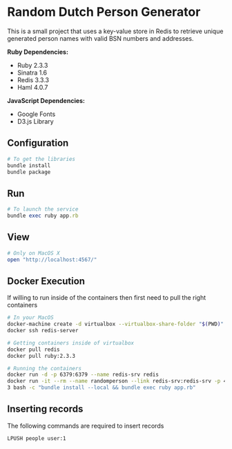 # Random Dutch Person Generator

This is a small project that uses a key-value store in Redis to retrieve unique generated person names with valid BSN numbers and addresses.

**Ruby Dependencies:**
- Ruby 2.3.3
- Sinatra 1.6
- Redis 3.3.3
- Haml 4.0.7

**JavaScript Dependencies:**
- Google Fonts
- D3.js Library

## Configuration
```ruby
# To get the libraries
bundle install
bundle package
```

## Run
```ruby
# To launch the service
bundle exec ruby app.rb
```

## View
```ruby
# Only on MacOS X
open "http://localhost:4567/"
```

## Docker Execution
If willing to run inside of the containers then first need to pull the right containers
```sh
# In your MacOS
docker-machine create -d virtualbox --virtualbox-share-folder "$(PWD)":/sw/apps redis-server
docker ssh redis-server

# Getting containers inside of virtualbox
docker pull redis
docker pull ruby:2.3.3

# Running the containers
docker run -d -p 6379:6379 --name redis-srv redis
docker run -it --rm --name randomperson --link redis-srv:redis-srv -p 4567:4567 -v "$PWD":/usr/src/myapp -w /usr/src/myapp ruby:2.3.
3 bash -c "bundle install --local && bundle exec ruby app.rb"
```

## Inserting records
The following commands are required to insert records
```redis
LPUSH people user:1

```
